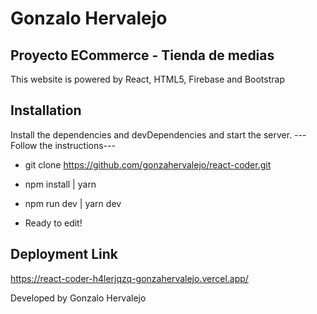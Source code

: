 # Gonzalo Hervalejo
## Proyecto ECommerce - Tienda de medias
This website is powered by React, HTML5, Firebase and Bootstrap 

## Installation
Install the dependencies and devDependencies and start the server.
---Follow the instructions--- 

- git clone https://github.com/gonzahervalejo/react-coder.git

- npm install | yarn 

- npm run dev | yarn dev 

- Ready to edit!

## Deployment Link
https://react-coder-h4lerjqzq-gonzahervalejo.vercel.app/
 
 Developed by Gonzalo Hervalejo
